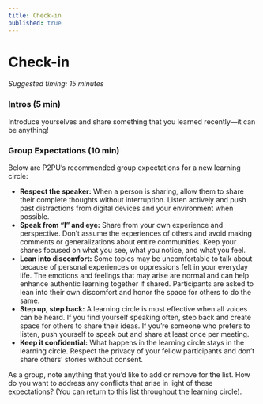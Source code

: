 ```yaml
---
title: Check-in
published: true
---
```


# Check-in
_Suggested timing: 15 minutes_

### Intros (5 min)

Introduce yourselves and share something that you learned recently—it can be anything!


### Group Expectations (10 min)

Below are P2PU’s recommended group expectations for a new learning circle:

*   **Respect the speaker:** When a person is sharing, allow them to share their complete thoughts without interruption. Listen actively and push past distractions from digital devices and your environment when possible. 
*   **Speak from “I” and eye:** Share from your own experience and perspective. Don’t assume the experiences of others and avoid making comments or generalizations about entire communities. Keep your shares focused on what you see, what you notice, and what you feel.
*   **Lean into discomfort:** Some topics may be uncomfortable to talk about because of personal experiences or oppressions felt in your everyday life. The emotions and feelings that may arise are normal and can help enhance authentic learning together if shared. Participants are asked to lean into their own discomfort and honor the space for others to do the same.
*   **Step up, step back:** A learning circle is most effective when all voices can be heard. If you find yourself speaking often, step back and create space for others to share their ideas. If you’re someone who prefers to listen, push yourself to speak out and share at least once per meeting.
*   **Keep it confidential:** What happens in the learning circle stays in the learning circle. Respect the privacy of your fellow participants and don’t share others’ stories without consent.

As a group, note anything that you’d like to add or remove for the list. How do you want to address any conflicts that arise in light of these expectations?  (You can return to this list throughout the learning circle).  

